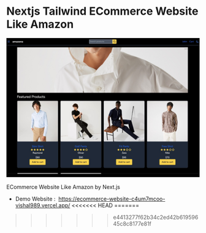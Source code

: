 # Nextjs Tailwind ECommerce Website Like Amazon

![next amazona](/public/app.jpg)

ECommerce Website Like Amazon by Next.js

- Demo Website :  https://ecommerce-website-c4um7mcoo-vishal989.vercel.app/
<<<<<<< HEAD
=======


>>>>>>> e4413277f62b34c2ed42b61959645c8c8177e81f
